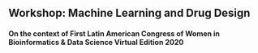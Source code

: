 ## Workshop: Machine Learning and Drug Design

#### On the context of First Latin American Congress of Women in Bioinformatics & Data Science Virtual Edition 2020
